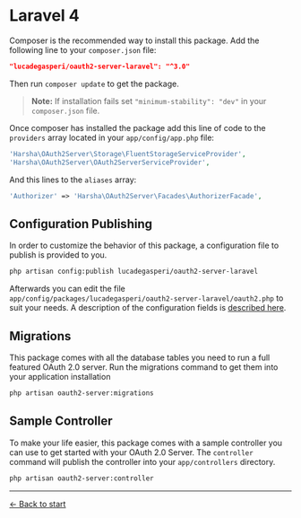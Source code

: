 # Laravel 4

Composer is the recommended way to install this package. Add the following line to your `composer.json` file:

```json
"lucadegasperi/oauth2-server-laravel": "^3.0"
```

Then run `composer update` to get the package.

> **Note:** If installation fails set `"minimum-stability": "dev"` in your `composer.json` file.

Once composer has installed the package add this line of code to the `providers` array located in your `app/config/app.php` file:
```php
'Harsha\OAuth2Server\Storage\FluentStorageServiceProvider',
'Harsha\OAuth2Server\OAuth2ServerServiceProvider',
```

And this lines to the `aliases` array:
```php
'Authorizer' => 'Harsha\OAuth2Server\Facades\AuthorizerFacade',
```

## Configuration Publishing

In order to customize the behavior of this package, a configuration file to publish is provided to you.

```bash
php artisan config:publish lucadegasperi/oauth2-server-laravel
```

Afterwards you can edit the file `app/config/packages/lucadegasperi/oauth2-server-laravel/oauth2.php` to suit your needs. A description of the configuration fields is [described here](https://github.com/lucadegasperi/oauth2-server-laravel/wiki/Configuration-Options).

## Migrations

This package comes with all the database tables you need to run a full featured OAuth 2.0 server. Run the migrations command to get them into your application installation

```bash
php artisan oauth2-server:migrations
```

## Sample Controller

To make your life easier, this package comes with a sample controller you can use to get started with your OAuth 2.0 Server. The `controller` command will publish the controller into your `app/controllers` directory.

```bash
php artisan oauth2-server:controller
```

---

[&larr; Back to start](../README.md)
